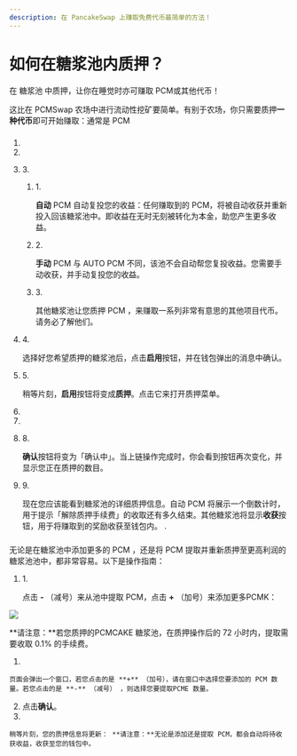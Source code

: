 ```yaml
---
description: 在 PancakeSwap 上赚取免费代币最简单的方法！
---
```


# 如何在糖浆池内质押？



在 糖浆池 中质押，让你在睡觉时亦可赚取 PCM或其他代币！

这比在 PCMSwap 农场中进行流动性挖矿要简单。有别于农场，你只需要质押**一种代币**即可开始赚取：通常是 PCM

### &#x20;<a href="#kai-shi-jin-hang-tang-jiang-chi-zhi-ya" id="kai-shi-jin-hang-tang-jiang-chi-zhi-ya"></a>

1.
2.
3. 3\.
   1.  1\.

       **自动** PCM 自动复投您的收益：任何赚取到的 PCM，将被自动收获并重新投入回该糖浆池中。即收益在无时无刻被转化为本金，助您产生更多收益。
   2.  2\.

       **手动** PCM 与 AUTO PCM 不同，该池不会自动帮您复投收益。您需要手动收获，并手动复投您的收益。
   3.  3\.

       其他糖浆池让您质押 PCM ，来赚取一系列非常有意思的其他项目代币。请务必了解他们。
4.  4\.

    选择好您希望质押的糖浆池后，点击**启用**按钮，并在钱包弹出的消息中确认。
5.  5\.

    稍等片刻，**启用**按钮将变成**质押**。点击它来打开质押菜单。​
6.
7.
8.  8\.

    **确认**按钮将变为「确认中」。当上链操作完成时，你会看到按钮再次变化，并显示您正在质押的数目。
9.  9\.

    现在您应该能看到糖浆池的详细质押信息。自动 PCM 将展示一个倒数计时，用于提示「解除质押手续费」的收取还有多久结束。其他糖浆池将显示**收获**按钮，用于将赚取到的奖励收获至钱包内。 .​

### &#x20;<a href="#adding-and-removing-cake-from-a-pool" id="adding-and-removing-cake-from-a-pool"></a>

无论是在糖浆池中添加更多的 PCM ，还是将 PCM 提取并重新质押至更高利润的糖浆池池中，都非常容易。以下是操作指南：

1.  1\.

    点击 **-** （减号）来从池中提取 PCM，点击 **+** （加号）来添加更多PCMK：

![](https://gblobscdn.gitbook.com/assets%2F-MHREX7DHcljbY5IkjgJ%2F-M\_xca0jVy\_Z\_BxN65jZ%2F-M\_xgGd-l7fCI7jFS2x4%2Fimage.png?alt=media\&token=bf8d9ba2-3266-46fb-8242-45c214aa77d9)

&#x20;      **请注意：**若您质押的PCMCAKE 糖浆池，在质押操作后的 72 小时内，提取需要收取       0.1% 的手续费。

1.

    页面会弹出一个窗口，若您点击的是 **+** （加号），请在窗口中选择您要添加的 PCM 数量。若您点击的是 **-** （减号） ，则选择您要提取PCME 数量。 ​
2. 点击**确认**。
3.

    稍等片刻，您的质押信息将更新： **请注意：**无论是添加还是提取 PCM，都会自动将待收获收益，收获至您的钱包中。
